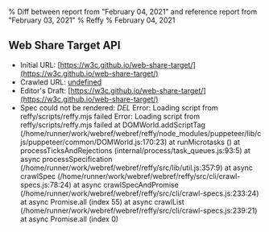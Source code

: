 % Diff between report from "February 04, 2021" and reference report from "February 03, 2021"
% Reffy
% February 04, 2021

## Web Share Target API

- Initial URL: [https://w3c.github.io/web-share-target/](https://w3c.github.io/web-share-target/)
- Crawled URL: [undefined](undefined)
- Editor's Draft: [https://w3c.github.io/web-share-target/](https://w3c.github.io/web-share-target/)
- Spec could not be rendered: *DEL* Error: Loading script from reffy/scripts/reffy.mjs failed Error: Loading script from reffy/scripts/reffy.mjs failed
    at DOMWorld.addScriptTag (/home/runner/work/webref/webref/reffy/node_modules/puppeteer/lib/cjs/puppeteer/common/DOMWorld.js:170:23)
    at runMicrotasks (<anonymous>)
    at processTicksAndRejections (internal/process/task_queues.js:93:5)
    at async processSpecification (/home/runner/work/webref/webref/reffy/src/lib/util.js:357:9)
    at async crawlSpec (/home/runner/work/webref/webref/reffy/src/cli/crawl-specs.js:78:24)
    at async crawlSpecAndPromise (/home/runner/work/webref/webref/reffy/src/cli/crawl-specs.js:233:24)
    at async Promise.all (index 55)
    at async crawlList (/home/runner/work/webref/webref/reffy/src/cli/crawl-specs.js:239:21)
    at async Promise.all (index 0)


